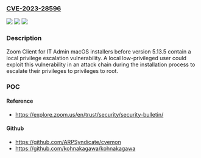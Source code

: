 ### [CVE-2023-28596](https://cve.mitre.org/cgi-bin/cvename.cgi?name=CVE-2023-28596)
![](https://img.shields.io/static/v1?label=Product&message=Zoom%20Client%20for%20Meetings%20for%20IT%20Admin%20macOS%20installers&color=blue)
![](https://img.shields.io/static/v1?label=Version&message=%3C%205.13.5%20&color=brighgreen)
![](https://img.shields.io/static/v1?label=Vulnerability&message=CWE-427%3A%20Uncontrolled%20Search%20Path%20Element&color=brighgreen)

### Description

Zoom Client for IT Admin macOS installers before version 5.13.5 contain a local privilege escalation vulnerability. A local low-privileged user could exploit this vulnerability in an attack chain during the installation process to escalate their privileges to privileges to root.

### POC

#### Reference
- https://explore.zoom.us/en/trust/security/security-bulletin/

#### Github
- https://github.com/ARPSyndicate/cvemon
- https://github.com/kohnakagawa/kohnakagawa

